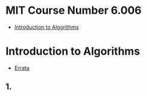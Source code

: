 # MIT Course Number 6.006
- [Introduction to Algorithms](https://ocw.mit.edu/courses/electrical-engineering-and-computer-science/6-006-introduction-to-algorithms-spring-2020/index.htm)

# Introduction to Algorithms
- [Errata](https://www.cs.dartmouth.edu/~thc/clrs-bugs/bugs-3e.php)

## 1.
